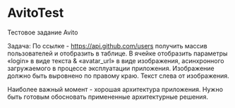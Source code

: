 # AvitoTest
Тестовое задание Avito

Задача:
По ссылке - https://api.github.com/users получить массив пользователей и отобразить в таблице.
В ячейке отобразить параметры «login» в виде текста & «avatar_url» в виде изображения, асинхронного загружаемого в процессе эксплуатации приложения.
Изображение должно быть выровнено по правому краю. Текст слева от изображения.

Наиболее важный момент - хорошая архитектура приложения. Нужно
быть готовым обосновать примененные архитектурные решения.
